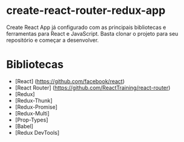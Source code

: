 # create-react-router-redux-app
Create React App já configurado com as principais bibliotecas e ferramentas para React e JavaScript. 
Basta clonar o projeto para seu repositório e começar a desenvolver.

# Bibliotecas
- [React] (https://github.com/facebook/react)
- [React Router] (https://github.com/ReactTraining/react-router)
- [Redux]
- [Redux-Thunk]
- [Redux-Promise]
- [Redux-Multi]
- [Prop-Types]
- [Babel]
- [Redux DevTools]
